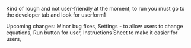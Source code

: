 Kind of rough and not user-friendly at the moment, to run you must go to the developer tab and look for userform1 

Upcoming changes:
Minor bug fixes,
Settings - to allow users to change equations,
Run button for user,
Instructions Sheet to make it easier for users,
